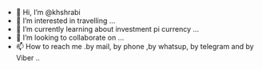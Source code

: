 - 👋 Hi, I’m @khshrabi
- 👀 I’m interested in travelling ...
- 🌱 I’m currently learning about investment  pi currency ...
- 💞️ I’m looking to collaborate on ...
- 📫 How to reach me .by mail, by phone ,by whatsup,  by telegram and by Viber ..

<!---
khshrabi/khshrabi is a ✨ special ✨ repository because its `README.md` (this file) appears on your GitHub profile.
You can click the Preview link to take a look at your changes.
--->
